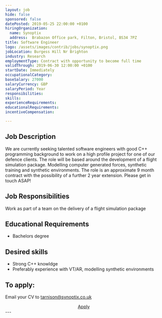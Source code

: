 ```yaml
---
layout: job
hide: false
sponsored: false
datePosted: 2019-05-25 22:00:00 +0100
hiringOrganization:
  name: Synoptix
  address:  Brabazon Office park, Filton, Bristol, BS34 7PZ
title: Software Engineer
logo: /assets/images/contrib/jobs/synoptix.png
jobLocation: Burgess Hill Nr Brighton
industry: Research
employmentType: Contract with opportunity to become full time
validThrough: 2019-06-30 12:00:00 +0100
startDate: Immediately
occupationalCategory:
baseSalary: 27000
salaryCurrency: GBP
salaryPeriod: Year
responsibilities:
skills:
experienceRequirements:
educationalRequirements:
incentiveCompensation:

---
```


## Job Description
We are currently seeking talented software engineers with good C++ programming background to work on a high profile project for one of our defence clients. The role will be based around the development of a flight simulation package. Modelling computer generated forces, synthetic training and synthetic environments.
The role is an approximate 9 month contract with the possibility of a further 2 year extension. Please get in touch ASAP!

## Job Responsibilities
Work as part of a team on the delivery of a flight simulation package

## Educational Requirements
- Bachelors degree

## Desired skills
- Strong C++ knowldge
- Preferably experience with VT/AR, modelling synthetic environments

## To apply:
Email your CV to tarnison@synoptix.co.uk
<div class="to-apply" style="text-align: center">
  <a class="btn btn--dark" style="margin: 20px" href="mailto:tarnison@synoptix.co.uk">
    Apply
  </a>
</div>
---
